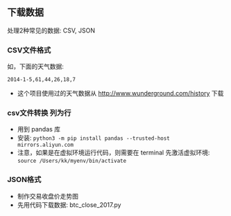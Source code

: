 ## 下载数据

处理2种常见的数据: CSV, JSON

### CSV文件格式

如，下面的天气数据:
```
2014-1-5,61,44,26,18,7
```
- 这个项目使用过的天气数据从 http://www.wunderground.com/history 下载

### csv文件转换 列为行

- 用到 pandas 库
- 安装: `python3 -m pip install pandas --trusted-host mirrors.aliyun.com`
- 注意，如果是在虚拟环境运行代码，则需要在 terminal 先激活虚拟环境: `source /Users/kk/myenv/bin/activate`

### JSON格式

- 制作交易收盘价走势图
- 先用代码下载数据: btc_close_2017.py